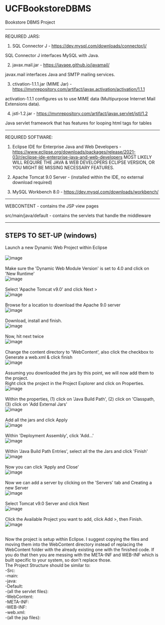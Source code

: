 # UCFBookstoreDBMS
Bookstore DBMS Project

----------------------------------------------------------------------
REQUIRED JARS: 
1. SQL Connector J - https://dev.mysql.com/downloads/connector/j/

  SQL Connector J interfaces MySQL with Java.

2. javax.mail.jar - https://javaee.github.io/javamail/ 

  javax.mail interfaces Java and SMTP mailing services.

3. ctivation-1.1.1.jar (MIME Jar) - https://mvnrepository.com/artifact/javax.activation/activation/1.1.1 

  activation-1.1.1 configures us to use MIME data (Multipurpose Internet Mail Extensions data).

4. jstl-1.2.jar - https://mvnrepository.com/artifact/javax.servlet/jstl/1.2
  
  Java servlet framework that has features for looping html tags for tables

----------------------------------------------------------------------
REQUIRED SOFTWARE:
1) Eclipse IDE for Enterprise Java and Web Developers - https://www.eclipse.org/downloads/packages/release/2021-03/r/eclipse-ide-enterprise-java-and-web-developers
MOST LIKELY WILL REQUIRE THE JAVA & WEB DEVELOPERS ECLIPSE VERSION, OR YOU MIGHT BE MISSING NECESSARY FEATURES.

3) Apache Tomcat 9.0 Server - (installed within the IDE, no external download required)

5) MySQL Workbench 8.0 - https://dev.mysql.com/downloads/workbench/
----------------------------------------------------------------------

WEBCONTENT - contains the JSP view pages 

src/main/java/default - contains the servlets that handle the middleware

----------------------------------------------------------------------

STEPS TO SET-UP (windows)
----------------------------------------------------------------------
Launch a new Dynamic Web Project within Eclipse
 <br/>  <br/>
![image](https://user-images.githubusercontent.com/43066793/145063192-6ffa4f25-b5ef-429f-bfb8-98a9bb9c7f8e.png)
 <br/> <br/>
Make sure the 'Dynamic Web Module Version' is set to 4.0 and click on 'New Runtime' <br/>
![image](https://user-images.githubusercontent.com/43066793/145063366-031236df-16bd-4d12-aafc-24a546a9fa47.png)
 <br/> <br/>
Select 'Apache Tomcat v9.0' and click Next > <br/>
![image](https://user-images.githubusercontent.com/43066793/145063428-98d8f45f-eb53-4aa7-abdd-95aba97153cc.png)
 <br/> <br/>
Browse for a location to download the Apache 9.0 server <br/>
![image](https://user-images.githubusercontent.com/43066793/145065500-6c24e586-d36a-4970-afe2-2573ca031923.png)
 <br/> <br/>
Download, install and finish. <br/>
![image](https://user-images.githubusercontent.com/43066793/145065644-f59e9733-39fe-4e88-a9b0-a7a9f99ac781.png)
 <br/> <br/>
Now, hit next twice <br/>
![image](https://user-images.githubusercontent.com/43066793/145065786-f050e0ce-5c2c-421c-aad5-8f530c3233f4.png)
 <br/> <br/>
Change the content directory to 'WebContent', also click the checkbox to Generate a web.xml & click finish <br/>
![image](https://user-images.githubusercontent.com/43066793/145066013-b1166847-ffa2-4c06-b7c8-0ae255ef3592.png)
 <br/> <br/>
Assuming you downloaded the jars by this point, we will now add them to the project. <br/>
Right click the project in the Project Explorer and click on Properties. <br/>
![image](https://user-images.githubusercontent.com/43066793/145066464-ea3a335b-2120-40d5-b04d-13ba50e3ecd6.png)
<br/><br/>
Within the properties, (1) click on 'Java Build Path', (2) click on 'Classpath, (3) click on 'Add External Jars' <br/>
![image](https://user-images.githubusercontent.com/43066793/145066704-6a1ab60e-d377-42cb-a0c9-e7b423fc8441.png)
<br/><br/>
Add all the jars and click Apply <br/>
![image](https://user-images.githubusercontent.com/43066793/145066884-a431a33b-2d1e-4d22-a0b1-163c799c6222.png)
<br/><br/>
Within 'Deployment Assembly', click 'Add...' <br/>
![image](https://user-images.githubusercontent.com/43066793/145066997-625f9f10-f441-47bf-957d-13002c5f0196.png)
<br/><br/>
Within 'Java Build Path Entries', select all the the Jars and click 'Finish'<br/>
![image](https://user-images.githubusercontent.com/43066793/145067174-eabca8c8-2dd0-4a86-ad14-4832203c54e3.png)
<br/><br/>
Now you can click 'Apply and Close' <br/>
![image](https://user-images.githubusercontent.com/43066793/145067438-2ddc1789-f85b-4313-a862-30c6e496806f.png)
<br/><br/>
Now we can add a server by clicking on the 'Servers' tab and Creating a new Server<br/>
![image](https://user-images.githubusercontent.com/43066793/145067654-0c403f1a-2dd3-4c43-89f0-5af70f822222.png)
<br/><br/>
Select Tomcat v9.0 Server and click Next<br/>
![image](https://user-images.githubusercontent.com/43066793/145067728-f6eadac9-0936-48c9-82dc-217a533b5790.png)
<br/><br/>
Click the Available Project you want to add, click Add >, then Finish. <br/>
![image](https://user-images.githubusercontent.com/43066793/145067901-da2ccf07-bb4b-4421-91af-e981e4effffc.png)
<br/><br/>

Now the project is setup within Eclipse. I suggest copying the files and moving them into the WebContent directory instead of replacing the WebContent folder with the already existing one with the finished code. If you do that then you are messing with the META-INF and WEB-INF which is built specific to your system, so don't replace those.
<br/>
The Project Structure should be similar to:<br/>
-Src:<br/>
  -main:<br/>
    -java:<br/>
      -Default:<br/>
        -(all the servlet files):<br/>
-WebContent:<br/>
  -META-INF:<br/>
  -WEB-INF:<br/>
    -web.xml:<br/>
  -(all the jsp files):<br/>
